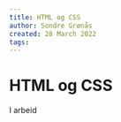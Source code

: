 ```yaml
---
title: HTML og CSS
author: Sondre Grønås
created: 28 March 2022
tags: 
---
```

# HTML og CSS
I arbeid